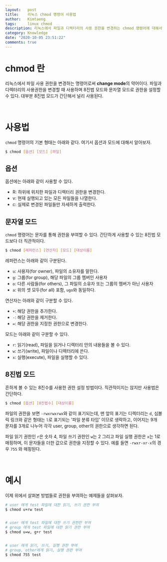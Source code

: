 ```yaml
---
layout:   post
title:    리눅스 chmod 명령어 사용법
author:   Kimtaeng
tags: 	  linux chmod
description: 리눅스에서 파일과 디렉터리의 사용 권한을 변경하는 chmod 명령어에 대해서 알아보자.
category: Knowledge
date: "2020-10-05 23:51:22"
comments: true
---
```


# chmod 란
리눅스에서 파일 사용 권한을 변경하는 명령어로써 **change mode**의 약어이다. 파일과 디렉터리의 사용권한을 변경할 때
사용하며 8진법 모드와 문자열 모드로 권한을 설정할 수 있다. 대부분 8진법 모드가 간단해서 널리 사용된다.

<br>

# 사용법
`chmod` 명령어의 기본 형태는 아래와 같다. 여기서 옵션과 모드에 대해서 알아보자.

```bash
$ chmod [옵션] [모드] [파일]
```

## 옵션
옵션에는 아래와 같이 사용할 수 있다.
- R: 하위에 위치한 파일과 디렉터리 권한을 변경한다.
- v: 현재 실행되고 있는 모든 파일들을 나열한다.
- c: 실제로 변경된 파일들만 자세하게 출력한다.

## 문자열 모드
`chmod` 명령어는 문자를 통해 권한을 부여할 수 있다. 간단하게 사용할 수 있는 8진법 모드보다 더 직관적이다.

```bash
$ chmod [레퍼런스] [연산자] [모드] [대상이름]
```

레퍼런스는 아래와 같이 구분된다.
- `u`: 사용자(for owner), 파일의 소유자를 말한다.
- `g`: 그룹(for group), 해당 파일의 그룹 멤버인 사용자
- `o`: 다른 사람들(for others), 그 파일의 소유자 또는 그룹의 멤버가 아닌 사용자
- `a`: 위의 셋 모두(for all) 포함, `ugo`와 동일하다.

연산자는 아래와 같이 구분할 수 있다.
- `+`: 해당 권한을 추가한다.
- `-`: 해당 권한을 제거한다.
- `=`: 해당 권한을 지정한 권한으로 변경한다.

모드는 아래와 같이 구분할 수 있다.

- `r`: 읽기(read), 파일을 읽거나 디렉터리 안의 내용들을 볼 수 있다.
- `w`: 쓰기(write), 파일이나 디렉터리에 쓴다.
- `x`: 실행(execute), 파일을 실행할 수 있다. 


## 8진법 모드
흔하게 볼 수 있는 8진수를 사용한 권한 설정 방법이다. 직관적이지는 않지만 사용법은 간단하다. 

```bash
$ chmod [옵션] [8진법수] [대상이름] 
```

파일의 권한을 보면 `-rwxrwxrwx`와 같이 표기되는데, 맨 앞의 표기는 디렉터리는 `d`, 심볼릭 링크와 같은 형태는 `l`로
표기되는 '파일 분류 타입' 이므로 생략하고, 이어지는 9개 문자를 3개로 나누어 각각 user, group, other의 권한으로
생각하면 된다.

파일 읽기 권한인 `r`은 숫자 4, 파일 쓰기 권한인 `w`는 2 그리고 파일 실행 권한은 `x`는 1로 매핑하며,
이 문자들을 더한 값으로 권한을 지정할 수 있다. 예를 들면 `-rwxr-xr-x`의 경우 `755` 와 매핑된다.

<br>

# 예시
이제 위에서 살펴본 방법들로 권한을 부여하는 예제들을 살펴보자.

```bash
# user 에게 test 파일에 대한 읽기, 쓰기 권한 부여
$ chmod u+rw test


# user 에게 test 파일에 대한 쓰기 권한만 부여
# group 에게 test 파일에 대한 읽기 권한 부여
$ chmod u=w, g+r test


# user 에게 읽기, 쓰기, 실행 권한 부여
# group, other에게 읽기, 실행 권한 부여
$ chmod 755 test
```